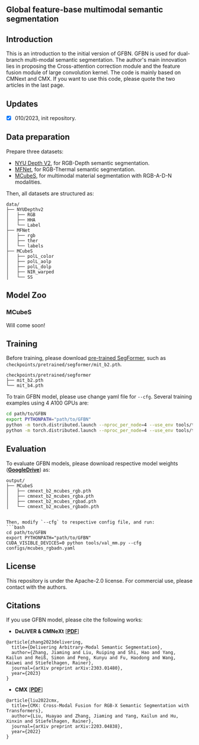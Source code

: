 

## Global feature-base multimodal semantic segmentation

## Introduction
This is an introduction to the initial version of GFBN. GFBN is used for dual-branch multi-modal semantic segmentation. The author's main innovation lies in proposing the Cross-attention correction module and the feature fusion module of large convolution kernel. The code is mainly based on CMNext and CMX. If you want to use this code, please quote the two articles in the last page.

## Updates
- [x] 010/2023, init repository.



## Data preparation
Prepare three datasets:
- [NYU Depth V2](https://cs.nyu.edu/~silberman/datasets/nyu_depth_v2.html), for RGB-Depth semantic segmentation.
- [MFNet](https://github.com/haqishen/MFNet-pytorch), for RGB-Thermal semantic segmentation.
- [MCubeS](https://github.com/kyotovision-public/multimodal-material-segmentation), for multimodal material segmentation with RGB-A-D-N modalities.

Then, all datasets are structured as:

```
data/
├── NYUDepthv2
│   ├── RGB
│   ├── HHA
│   └── Label
├── MFNet
│   ├── rgb
│   ├── ther
│   └── labels
├── MCubeS
│   ├── polL_color
│   ├── polL_aolp
│   ├── polL_dolp
│   ├── NIR_warped
│   └── SS
```

## Model Zoo

### MCubeS
Will come soon!



## Training

Before training, please download [pre-trained SegFormer](https://drive.google.com/drive/folders/10XgSW8f7ghRs9fJ0dE-EV8G2E_guVsT5?usp=sharing), such as `checkpoints/pretrained/segformer/mit_b2.pth`.

```text
checkpoints/pretrained/segformer
├── mit_b2.pth
└── mit_b4.pth
```

To train GFBN model, please use change yaml file for `--cfg`. Several training examples using 4 A100 GPUs are:  

```bash
cd path/to/GFBN
export PYTHONPATH="path/to/GFBN"
python -m torch.distributed.launch --nproc_per_node=4 --use_env tools/train_mm.py --cfg configs/nyu_rgbd.yaml
python -m torch.distributed.launch --nproc_per_node=4 --use_env tools/train_mm.py --cfg configs/mcubes_rgbadn.yaml
```


## Evaluation
To evaluate GFBN models, please download respective model weights ([**GoogleDrive**](https://drive.google.com/drive/folders/1MZaaZ5_rEVSjns3TBM0UDt6IW4X-HPIN?usp=share_link)) as:


```text
output/
├── MCubeS
│   ├── cmnext_b2_mcubes_rgb.pth
│   ├── cmnext_b2_mcubes_rgba.pth
│   ├── cmnext_b2_mcubes_rgbad.pth
│   └── cmnext_b2_mcubes_rgbadn.pth


Then, modify `--cfg` to respective config file, and run:
```bash
cd path/to/GFBN
export PYTHONPATH="path/to/GFBN"
CUDA_VISIBLE_DEVICES=0 python tools/val_mm.py --cfg configs/mcubes_rgbadn.yaml
```

## License

This repository is under the Apache-2.0 license. For commercial use, please contact with the authors.


## Citations

If you use GFBN model, please cite the following works:

- **DeLiVER & CMNeXt** [[**PDF**](https://arxiv.org/pdf/2303.01480.pdf)]
```
@article{zhang2023delivering,
  title={Delivering Arbitrary-Modal Semantic Segmentation},
  author={Zhang, Jiaming and Liu, Ruiping and Shi, Hao and Yang, Kailun and Reiß, Simon and Peng, Kunyu and Fu, Haodong and Wang, Kaiwei and Stiefelhagen, Rainer},
  journal={arXiv preprint arXiv:2303.01480},
  year={2023}
}
```

- **CMX** [[**PDF**](https://arxiv.org/pdf/2203.04838.pdf)]
```
@article{liu2022cmx,
  title={CMX: Cross-Modal Fusion for RGB-X Semantic Segmentation with Transformers},
  author={Liu, Huayao and Zhang, Jiaming and Yang, Kailun and Hu, Xinxin and Stiefelhagen, Rainer},
  journal={arXiv preprint arXiv:2203.04838},
  year={2022}
}
```
